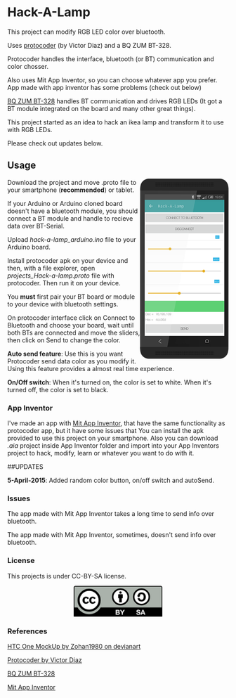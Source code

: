 # Hack-A-Lamp

This project can modify RGB LED color over bluetooth.

Uses [protocoder](http://www.protocoder.org) (by Victor Diaz) and a BQ ZUM BT-328.

Protocoder handles the interface, bluetooth (or BT) communication and color chosser.

Also uses Mit App Inventor, so you can choose whatever app you prefer. App made with app inventor has some problems (check out below)

[BQ ZUM BT-328](http://www.bq.com/gb/products/zum.html) handles BT communication and drives RGB LEDs (It got a BT module integrated on the board and many other great things).

This project started as an idea to hack an ikea lamp and transform it to use with RGB LEDs.

Please check out updates below.


## Usage

<img src="UI.png" alt="User Interface" width="40%" align = "right" />

Download the project and move .proto file to your smartphone (**recommended**) or tablet.

If your Arduino or Arduino cloned board doesn't have a bluetooth module, you should connect a BT module and handle to recieve data over BT-Serial.

Upload *hack-a-lamp_arduino.ino* file to your Arduino board.

Install protocoder apk on your device and then, with a file explorer, open *projects_Hack-a-lamp.proto* file with protocoder. Then run it on your device.

You **must** first pair your BT board or module to your device with bluetooth settings.

On protocoder interface click on Connect to Bluetooth and choose your board, wait until both BTs are connected and move the sliders, then click on Send to change the color.

**Auto send feature**: Use this is you want Protocoder send data color as you modify it. Using this feature provides a almost real time experience.

**On/Off switch**: When it's turned on, the color is set to white. When it's turned off, the color is set to black.

### App Inventor

I've made an app with [Mit App Inventor](http://appinventor.mit.edu/explore/), that have the same functionality as protocoder app, but it have some issues that  You can install the apk provided to use this project on your smartphone. Also you can download *.aia* project inside App Inventor folder and import into your App Inventors project to hack, modify, learn or whatever you want to do with it.

##UPDATES

**5-April-2015**: Added random color button, on/off switch and autoSend.

### Issues

The app made with Mit App Inventor takes a long time to send info over bluetooth. 

The app made with Mit App Inventor, sometimes, doesn't send info over bluetooth.
### License

This projects is under CC-BY-SA license.

<p align="center"> <img src="cc-by-sa.png" alt="License" width="40%" align = "center" /></p>

### References

[HTC One MockUp by Zohan1980 on devianart](http://zohan1980.deviantart.com/art/Htc-One-Flat-PSD-448852499)

[Protocoder by Victor Diaz](http://www.protocoder.org)

[BQ ZUM BT-328](http://www.bq.com/gb/products/zum.html) 

[Mit App Inventor](http://appinventor.mit.edu/explore/)

